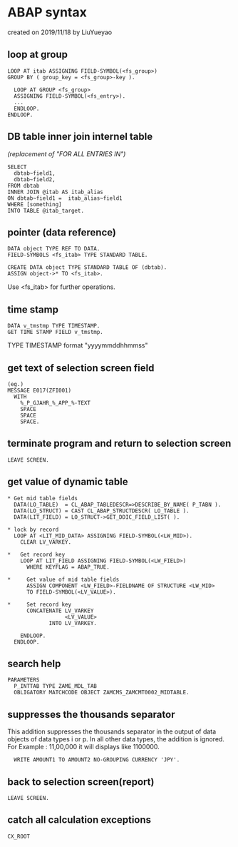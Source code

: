 # ABAP syntax
created on 2019/11/18 by LiuYueyao
## loop at group
    LOOP AT itab ASSIGNING FIELD-SYMBOL(<fs_group>)
    GROUP BY ( group_key = <fs_group>-key ).

      LOOP AT GROUP <fs_group>
      ASSIGNING FIELD-SYMBOL(<fs_entry>).
      ...
      ENDLOOP.
    ENDLOOP.

## DB table inner join internel table
*(replacement of "FOR ALL ENTRIES IN")*

    SELECT
      dbtab~field1,
      dbtab~field2,
    FROM dbtab
    INNER JOIN @itab AS itab_alias
    ON dbtab~field1 =  itab_alias~field1
    WHERE [something]
    INTO TABLE @itab_target.

## pointer (data reference)
    DATA object TYPE REF TO DATA.
    FIELD-SYMBOLS <fs_itab> TYPE STANDARD TABLE.

    CREATE DATA object TYPE STANDARD TABLE OF (dbtab).
    ASSIGN object->* TO <fs_itab>.

  Use \<fs_itab\> for further operations.

## time stamp
    DATA v_tmstmp TYPE TIMESTAMP.
    GET TIME STAMP FIELD v_tmstmp.

TYPE TIMESTAMP format "yyyymmddhhmmss"

## get text of selection screen field
    (eg.)
    MESSAGE E017(ZFI001)
      WITH
        %_P_GJAHR_%_APP_%-TEXT
        SPACE
        SPACE
        SPACE.

## terminate program and return to selection screen
    LEAVE SCREEN.

## get value of dynamic table
    * Get mid table fields
      DATA(LO_TABLE)  = CL_ABAP_TABLEDESCR=>DESCRIBE_BY_NAME( P_TABN ).
      DATA(LO_STRUCT) = CAST CL_ABAP_STRUCTDESCR( LO_TABLE ).
      DATA(LIT_FIELD) = LO_STRUCT->GET_DDIC_FIELD_LIST( ).

    * lock by record
      LOOP AT <LIT_MID_DATA> ASSIGNING FIELD-SYMBOL(<LW_MID>).
        CLEAR LV_VARKEY.

    *   Get record key
        LOOP AT LIT_FIELD ASSIGNING FIELD-SYMBOL(<LW_FIELD>)
          WHERE KEYFLAG = ABAP_TRUE.

    *     Get value of mid table fields
          ASSIGN COMPONENT <LW_FIELD>-FIELDNAME OF STRUCTURE <LW_MID>
          TO FIELD-SYMBOL(<LV_VALUE>).

    *     Set record key
          CONCATENATE LV_VARKEY
                      <LV_VALUE>
                 INTO LV_VARKEY.

        ENDLOOP.
      ENDLOOP.

## search help
    PARAMETERS
      P_INTTAB TYPE ZAME_MDL_TAB
      OBLIGATORY MATCHCODE OBJECT ZAMCMS_ZAMCMT0002_MIDTABLE.

## suppresses the thousands separator
This addition suppresses the thousands separator in the output of data objects of data types i or p. In all other data types, the addition is ignored.
For Example :
11,00,000 it will displays like 1100000.

      WRITE AMOUNT1 TO AMOUNT2 NO-GROUPING CURRENCY 'JPY'.

## back to selection screen(report)
    LEAVE SCREEN.

## catch all calculation exceptions
    CX_ROOT
